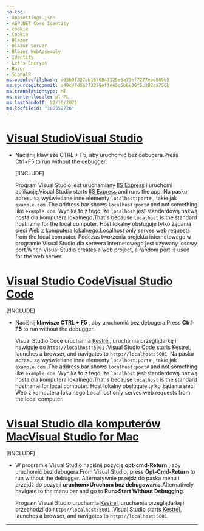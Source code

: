 ```yaml
---
no-loc:
- appsettings.json
- ASP.NET Core Identity
- cookie
- Cookie
- Blazor
- Blazor Server
- Blazor WebAssembly
- Identity
- Let's Encrypt
- Razor
- SignalR
ms.openlocfilehash: d05b0f327eb1670847125e6a73ef7277ebd069b5
ms.sourcegitcommit: a49c47d5a573379effee5c6b6e36f5c302aa756b
ms.translationtype: MT
ms.contentlocale: pl-PL
ms.lasthandoff: 02/16/2021
ms.locfileid: "100552726"
---
```

# <a name="visual-studio"></a>[<span data-ttu-id="97527-101">Visual Studio</span><span class="sxs-lookup"><span data-stu-id="97527-101">Visual Studio</span></span>](#tab/visual-studio)

* <span data-ttu-id="97527-102">Naciśnij klawisze CTRL + F5, aby uruchomić bez debugera.</span><span class="sxs-lookup"><span data-stu-id="97527-102">Press Ctrl+F5 to run without the debugger.</span></span>

  [!INCLUDE[](~/includes/trustCertVS.md)]

  <span data-ttu-id="97527-103">Program Visual Studio jest uruchamiany [IIS Express](/iis/extensions/introduction-to-iis-express/iis-express-overview) i uruchomi aplikację.</span><span class="sxs-lookup"><span data-stu-id="97527-103">Visual Studio starts [IIS Express](/iis/extensions/introduction-to-iis-express/iis-express-overview) and runs the app.</span></span> <span data-ttu-id="97527-104">Na pasku adresu są wyświetlane inne elementy `localhost:port#` , takie jak `example.com` .</span><span class="sxs-lookup"><span data-stu-id="97527-104">The address bar shows `localhost:port#` and not something like `example.com`.</span></span> <span data-ttu-id="97527-105">Wynika to z tego, że `localhost` jest standardową nazwą hosta dla komputera lokalnego.</span><span class="sxs-lookup"><span data-stu-id="97527-105">That's because `localhost` is the standard hostname for the local computer.</span></span> <span data-ttu-id="97527-106">Host lokalny obsługuje tylko żądania sieci Web z komputera lokalnego.</span><span class="sxs-lookup"><span data-stu-id="97527-106">Localhost only serves web requests from the local computer.</span></span> <span data-ttu-id="97527-107">Podczas tworzenia projektu internetowego w programie Visual Studio dla serwera internetowego jest używany losowy port.</span><span class="sxs-lookup"><span data-stu-id="97527-107">When Visual Studio creates a web project, a random port is used for the web server.</span></span>
 
# <a name="visual-studio-code"></a>[<span data-ttu-id="97527-108">Visual Studio Code</span><span class="sxs-lookup"><span data-stu-id="97527-108">Visual Studio Code</span></span>](#tab/visual-studio-code)

  [!INCLUDE[](~/includes/trustCertVSC.md)]

* <span data-ttu-id="97527-109">Naciśnij **klawisze CTRL + F5** , aby uruchomić bez debugera.</span><span class="sxs-lookup"><span data-stu-id="97527-109">Press **Ctrl-F5** to run without the debugger.</span></span>

  <span data-ttu-id="97527-110">Visual Studio Code uruchamia [Kestrel](xref:fundamentals/servers/kestrel), uruchamia przeglądarkę i nawiguje do `http://localhost:5001` .</span><span class="sxs-lookup"><span data-stu-id="97527-110">Visual Studio Code starts [Kestrel](xref:fundamentals/servers/kestrel), launches a browser, and navigates to `http://localhost:5001`.</span></span> <span data-ttu-id="97527-111">Na pasku adresu są wyświetlane inne elementy `localhost:port#` , takie jak `example.com` .</span><span class="sxs-lookup"><span data-stu-id="97527-111">The address bar shows `localhost:port#` and not something like `example.com`.</span></span> <span data-ttu-id="97527-112">Wynika to z tego, że `localhost` jest standardową nazwą hosta dla komputera lokalnego.</span><span class="sxs-lookup"><span data-stu-id="97527-112">That's because `localhost` is the standard hostname for  local computer.</span></span> <span data-ttu-id="97527-113">Host lokalny obsługuje tylko żądania sieci Web z komputera lokalnego.</span><span class="sxs-lookup"><span data-stu-id="97527-113">Localhost only serves web requests from the local computer.</span></span>

  
# <a name="visual-studio-for-mac"></a>[<span data-ttu-id="97527-114">Visual Studio dla komputerów Mac</span><span class="sxs-lookup"><span data-stu-id="97527-114">Visual Studio for Mac</span></span>](#tab/visual-studio-mac)

  [!INCLUDE[](~/includes/trustCertMac.md)]

* <span data-ttu-id="97527-115">W programie Visual Studio naciśnij pozycję **opt-cmd-Return** , aby uruchomić bez debugera.</span><span class="sxs-lookup"><span data-stu-id="97527-115">From Visual Studio, press **Opt-Cmd-Return** to run without the debugger.</span></span> <span data-ttu-id="97527-116">Alternatywnie przejdź do paska menu i przejdź do pozycji **uruchom>Uruchom bez debugowania**.</span><span class="sxs-lookup"><span data-stu-id="97527-116">Alternatively, navigate to the menu bar and go to **Run>Start Without Debugging**.</span></span>

  <span data-ttu-id="97527-117">Program Visual Studio uruchamia [Kestrel](xref:fundamentals/servers/kestrel), uruchamia przeglądarkę i przechodzi do `http://localhost:5001` .</span><span class="sxs-lookup"><span data-stu-id="97527-117">Visual Studio starts [Kestrel](xref:fundamentals/servers/kestrel), launches a browser, and navigates to `http://localhost:5001`.</span></span>

<!-- End of VS tabs -->

---
